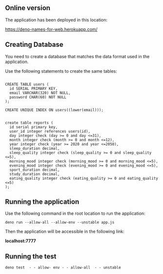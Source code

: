 ## Online version

The application has been deployed in this location:

https://deno-names-for-web.herokuapp.com/


## Creating Database

You need to create a database that matches the data format used in the application.

Use the following statements to create the same tables:

```SQ

CREATE TABLE users (
  id SERIAL PRIMARY KEY,
  email VARCHAR(320) NOT NULL,
  password CHAR(60) NOT NULL
);

CREATE UNIQUE INDEX ON users((lower(email)));


create table reports (
  id serial primary key,
  user_id integer references users(id),
  day integer check (day >= 0 and day <=31),
  month integer check (month >= 0 and month <=12),
  year integer check (year >= 2020 and year <=2050),
  sleep_duration decimal,
  sleep_quality integer check (sleep_quality >= 0 and sleep_quality <=5),
  morning_mood integer check (morning_mood >= 0 and morning_mood <=5),
  evening_mood integer check (evening_mood >= 0 and evening_mood <=5),
  sport_duration decimal,
  study_duration decimal,
  eating_quality integer check (eating_quality >= 0 and eating_quality <=5)
);

```

## Running the application

Use the following command in the root location to run the application:

```shell
deno run --allow-all --allow-env --unstable app.js
```

Then the application will be accessible in the following link:

**localhost:7777**

## Running the test
```shell
deno test  - - allow- env - - allow-all  - - unstable
```

